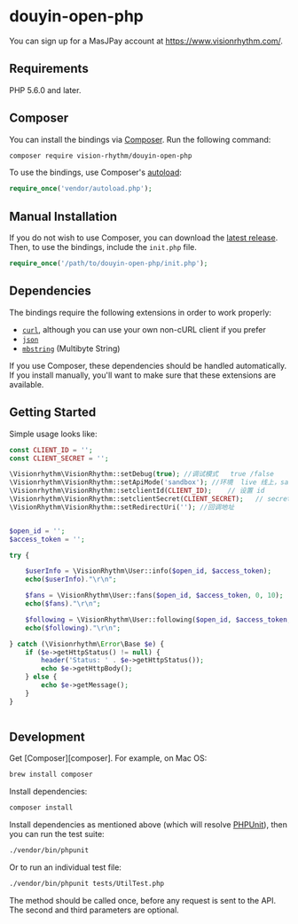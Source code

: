 # douyin-open-php

You can sign up for a MasJPay account at https://www.visionrhythm.com/.

## Requirements

PHP 5.6.0 and later.

## Composer

You can install the bindings via [Composer](http://getcomposer.org/). Run the following command:

```bash
composer require vision-rhythm/douyin-open-php
```

To use the bindings, use Composer's [autoload](https://getcomposer.org/doc/01-basic-usage.md#autoloading):

```php
require_once('vendor/autoload.php');
```

## Manual Installation

If you do not wish to use Composer, you can download the [latest release](https://github.com/chuangxiangjpay/jpay-php/releases). Then, to use the bindings, include the `init.php` file.

```php
require_once('/path/to/douyin-open-php/init.php');
```

## Dependencies

The bindings require the following extensions in order to work properly:

- [`curl`](https://secure.php.net/manual/en/book.curl.php), although you can use your own non-cURL client if you prefer
- [`json`](https://secure.php.net/manual/en/book.json.php)
- [`mbstring`](https://secure.php.net/manual/en/book.mbstring.php) (Multibyte String)

If you use Composer, these dependencies should be handled automatically. If you install manually, you'll want to make sure that these extensions are available.

## Getting Started

Simple usage looks like:

```php
const CLIENT_ID = '';
const CLIENT_SECRET = '';

\Visionrhythm\VisionRhythm::setDebug(true); //调试模式   true /false
\Visionrhythm\VisionRhythm::setApiMode('sandbox'); //环境  live 线上，sandbox 沙盒
\Visionrhythm\VisionRhythm::setclientId(CLIENT_ID);    // 设置 id
\Visionrhythm\VisionRhythm::setclientSecret(CLIENT_SECRET);   // secret
\VisionRhythm\VisionRhythm::setRedirectUri(''); //回调地址


$open_id = '';
$access_token = '';

try {

    $userInfo = \VisionRhythm\User::info($open_id, $access_token);
    echo($userInfo)."\r\n";

    $fans = \VisionRhythm\User::fans($open_id, $access_token, 0, 10);
    echo($fans)."\r\n";

    $following = \VisionRhythm\User::following($open_id, $access_token, 0, 10);
    echo($following)."\r\n";

} catch (\Visionrhythm\Error\Base $e) {
    if ($e->getHttpStatus() != null) {
        header('Status: ' . $e->getHttpStatus());
        echo $e->getHttpBody();
    } else {
        echo $e->getMessage();
    }
}



```

## Development

Get [Composer][composer]. For example, on Mac OS:

```bash
brew install composer
```

Install dependencies:

```bash
composer install
```

Install dependencies as mentioned above (which will resolve [PHPUnit](http://packagist.org/packages/phpunit/phpunit)), then you can run the test suite:

```bash
./vendor/bin/phpunit
```

Or to run an individual test file:

```bash
./vendor/bin/phpunit tests/UtilTest.php
```

The method should be called once, before any request is sent to the API. The second and third parameters are optional.